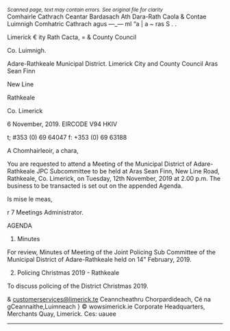 *<small>Scanned page, text may contain errors. See original file for clarity</small>*  
Comhairle Cathrach Ceantar Bardasach Ath Dara-Rath Caola
& Contae Luimnigh Comhatric Cathrach agus —_— ml
“a | a ~ ras S . .

Limerick € ity Rath Cacta,
= & County Council

Co. Luimnigh.

Adare-Rathkeale Municipal District.
Limerick City and County Council
Aras Sean Finn

New Line

Rathkeale

Co. Limerick

6 November, 2019. EIRCODE V94 HKIV

t; #353 (0) 69 64047
f: +353 (0) 69 63188

A Chomhairleoir, a chara,

You are requested to attend a Meeting of the Municipal District of Adare-Rathkeale JPC
Subcommittee to be held at Aras Sean Finn, New Line Road, Rathkeale, Co. Limerick, on Tuesday,
12th November, 2019 at 2.00 p.m. The business to be transacted is set out on the appended
Agenda.

Is mise le meas,

r 7
Meetings Administrator.

AGENDA

1. Minutes

For review, Minutes of Meeting of the Joint Policing Sub Committee of the Municipal
District of Adare-Rathkeale held on 14" February, 2019.

2. Policing Christmas 2019 - Rathkeale

To discuss policing of the District Christmas 2019.

& customerservices@limerick.te
Ceanncheathru Chorpardideach, Cé na gCeannaithe,Luimneach } © wowsimerick.ie
Corporate Headquarters, Merchants Quay, Limerick. Ces: uauee

---
